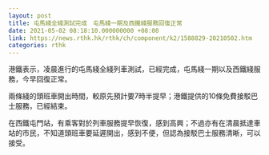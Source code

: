 ```yaml
---
layout: post
title: 屯馬綫全綫測試完成　屯馬綫一期及西鐵綫服務回復正常
date: 2021-05-02 08:18:10.000000000 +08:00
link: https://news.rthk.hk/rthk/ch/component/k2/1588829-20210502.htm
categories: rthk
---
```


港鐵表示，凌晨進行的屯馬綫全綫列車測試，已經完成，屯馬綫一期以及西鐵綫服務，今早回復正常。

兩條綫的頭班車開出時間，較原先預計要7時半提早；港鐵提供的10條免費接駁巴士服務，已經結束。

在西鐵屯門站，有乘客對於列車服務提早恢復，感到高興；不過亦有在清晨抵達車站的市民，不知道頭班車要延遲開出，感到不便，但認為接駁巴士服務清晰，可以接受。

